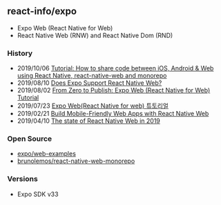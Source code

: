 ## react-info/expo
- Expo Web (React Native for Web)
- React Native Web (RNW) and React Native Dom (RND)

### History
- 2019/10/06 [Tutorial: How to share code between iOS, Android & Web using React Native, react-native-web and monorepo](https://dev.to/brunolemos/tutorial-100-code-sharing-between-ios-android--web-using-react-native-web-andmonorepo-4pej)
- 2019/08/10 [Does Expo Support React Native Web?](https://hackernoon.com/does-expo-support-react-native-web-r21bc309m)
- 2019/08/02 [From Zero to Publish: Expo Web (React Native for Web) Tutorial](https://medium.com/@toastui/from-zero-to-publish-expo-web-react-native-for-web-tutorial-e3e020d6d3ff)
- 2019/07/23 [Expo Web(React Native for web) 튜토리얼](https://meetup.toast.com/posts/191)
- 2019/02/21 [Build Mobile-Friendly Web Apps with React Native Web](https://scotch.io/tutorials/build-mobile-friendly-web-apps-with-react-native-web)
- 2019/04/10 [The state of React Native Web in 2019](https://blog.logrocket.com/the-state-of-react-native-web-in-2019-6ab67ac5c51e/)


### Open Source
- [expo/web-examples](https://github.com/expo/web-examples)
- [brunolemos/react-native-web-monorepo](https://github.com/brunolemos/react-native-web-monorepo)


### Versions
- Expo SDK v33


